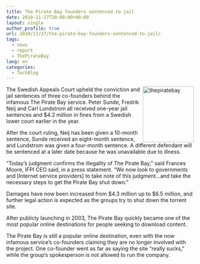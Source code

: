 ```yaml
---
title: The Pirate Bay founders sentenced to jail
date: 2010-11-27T20:00:00+00:00
layout: single
author_profile: true
url: 2010/11/27/the-pirate-bay-founders-sentenced-to-jail/
tags:
  - news
  - report
  - ThePirateBay
lang: en
categories: 
  - TechBlog
---
```

[<img title="thepiratebay" border="0" alt="thepiratebay" align="right" src="http://lh3.ggpht.com/_vaUVXcmC3OI/TPFcORd480I/AAAAAAAADO0/7bqiPpmpLKs/thepiratebay_thumb%5B2%5D.png?imgmax=800" width="137" height="150" />](http://lh6.ggpht.com/_vaUVXcmC3OI/TPFcMo9KceI/AAAAAAAADOw/wYY_R5Nzneg/s1600-h/thepiratebay%5B6%5D.png)The Swedish Appeals Court upheld the conviction and jail sentences of three co-founders behind the infamous The Pirate Bay service. Peter Sunde, Fredrik Neij and Carl Lundstrom all received one-year jail sentences and $4.2 million in fines from a Swedish lower court earlier in the year.

After the court ruling, Neij has been given a 10-month sentence, Sunde received an eight-month sentence, and Lundstrom was given a four-month sentence. A different defendant will be sentenced at a later date because he was unavailable due to illness.

“Today’s judgment confirms the illegality of The Pirate Bay,” said Frances Moore, IFPI CEO said, in a press statement. “We now look to governments and [Internet service providers] to take note of this judgment…and take the necessary steps to get the Pirate Bay shut down.”

Damages have now been increased from $4.3 million up to $6.5 million, and further legal action is expected as the groups try to shut down the torrent site.

After publicly launching in 2003, The Pirate Bay quickly became one of the most popular online destinations for people seeking to download content.

The Pirate Bay is still a popular online destination, even with the now infamous service’s co-founders claiming they are no longer involved with the project. One co-founder went as far as saying the site “really sucks,” while the group’s spokesperson is not allowed to run the company.